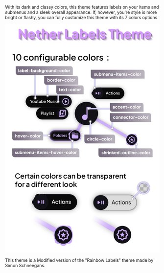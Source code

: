 <!--
SPDX-FileCopyrightText: Elfi Ox <https://github.com/elfi-ox>
SPDX-License-Identifier: CC-BY-4.0
-->

With its dark and classy colors, this theme features labels on your items and submenus and a sleek overall appearance. If, however, you're style is more bright or flashy, you can fully customize this theme with its 7 colors options.


<p align="center">  
  <img src="banner.png" />
</p>

This theme is a Modified version of the "Rainbow Labels" theme made by Simon Schneegans.
